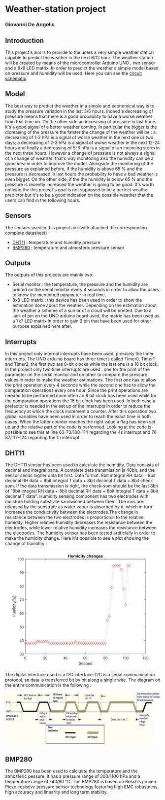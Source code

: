 # Weather-station project
### Giovanni De Angelis
## Introduction
This project's aim is to provide to the users a very simple weather station capable to predict the weather in the next 6/12 hour. The weather station will be created by means of the microcontroller Arduino UNO , two sensor and a 8x8 LED matrix. In order to predict the weather a simple model based on pressure and humidity will be used. Here you can see the [circuit schematic](https://github.com/meft-sad/weather-station/blob/master/Schematic.png).

## Model
The best way to predict the weather in a simple and economical way is to study the pressure variation in the last 3/6 hours. Indeed a decreasing of pressure means that there is a good probability to have a worse weather from that time on. On the other side an increasing of pressure in last hours it's a good signal of a better weather coming.
In particular the bigger is the dicreasing of the pressure the fatster the change of the weather will be : a decreasing of 1-2 hPa is a signal of worse weather in the next one or two days; a decreasing of 2-3 hPa is a signal of worse weather in the next 12-24 hours and finally a decreasing of 5-6 hPa is a signal of an incoming storm in the next three hours.
However a change of pressure is not always a signal of a change of weather: that's way monitoring also the humidity can be a good idea in order to improve the model.
Alongside the monitoring of the pressure as explained before, if the humidity is above 65 % and the pressure is decreased in last hours the probability to have a bad weather is even bigger. On the other side, if the the humidity is below 65 % and the pressure is recently increased the weather is going to be good.
It's worth noticing the this project's goal is not supposed to be a perfect weather predictor but it's to be a good indication on the possible weather that the users can find in the following hours.

## Sensors
The sensors used in this project are (with attached the corresponding complete datasheet)
* [DHT11](https://www.mouser.com/datasheet/2/758/DHT11-Technical-Data-Sheet-Translated-Version-1143054.pdf) : temperature and humidity pressure 
* [BMP280](https://cdn-shop.adafruit.com/datasheets/BST-BMP280-DS001-11.pdf) : temperature and atmosferic pressure sensor

## Outputs
The outputs of this projects are mainly two: 
* Serial monitor : the temperature, the pressure and the humidity are printed on the serial monitor every 4 seconds in order to allow the users to know the mentioned parameter in real time.
* 8x8 LED matrix : this device has been used in order to show the estimation done about the weather. Depending on the estimation about the weather a scheme of a sun or of a cloud will be printed. Due to a lack of pin on the UNO arduino board used, the matrix has been used as a 7x7 LED matrix in order to gain 2 pin that have been used for other purpose explained here after.

## Interrupts
In this project only internal interrupts have been used, precisely the timer interrupts. The UNO arduino board has three timers called Timer0, Timer1 and Timer2: the first two are 8-bit clocks while the last one is a 16 bit clock. In the project only two time interrupts are used : one for the print of the parameter on the serial monitor and on other to compare the pressure values in order to make the weather estimations. The first one has to allow the print operation every 4 seconds while the second one has to allow the comparation operations every one hour. Since the print operations are needed to be performed more often an 8 bit clock has been used while for the comparation operations the 16 bit clock has been used. In both case a prefactor is needed in the set up of the interrupts in order to reduce the frequency at which the clock increment a counter. After this operation two global variables have been used in order to reach the exact time in both cases. When the latter counter reaches the right value a flag has been set up and the relative part of the code is performed. Looking at the code is possible to see this at line 63-73/108-114 regarding the 4s interrupt and 76-87/117-124 regarding the 1h interrupt.

## DHT11
The DHT11 sensor has been used to calculate the humidity. Data consists of decimal and integral parts. A complete data transmission is 40bit, and the
sensor sends higher data bit first.
Data format: 8bit integral RH data + 8bit decimal RH data + 8bit integral T data + 8bit decimal T
data + 8bit check sum. If the data transmission is right, the check-sum should be the last 8bit of
"8bit integral RH data + 8bit decimal RH data + 8bit integral T data + 8bit decimal T data".
Humidity sensing component has two electrodes with moisture holding substrate sandwiched between them.
The ions are released by the substrate as water vapor is absorbed by it, which in turn increases the conductivity between the electrodes.The change in resistance between the two electrodes is proportional to the relative humidity. Higher relative humidity decreases the resistance between the electrodes, while lower relative humidity increases the resistance between the electrodes.
The humidity sensor has been tested artificially in order to make the humidity change. Here it's possible to see a plot showing the change of humidity :

![Humidity plot](https://github.com/meft-sad/weather-station/blob/master/humPlot.jpg)

The digital interface used is a I2C interface: I2C is a serial communication protocol, so data is transferred bit by bit along a single wire. The diagram od the entire communication is the following :

![Communication process](https://github.com/meft-sad/weather-station/blob/master/communication%20process.JPG)

## BMP280
The BMP280 has been used to calcluate the temperature and the atmosferic pessure. It has a pressure range of 300/1100 hPa and a temperature range of -40/80 °C. The BMP280 is based on Bosch’s proven Piezo-resistive pressure sensor technology featuring high EMC robustness, high accuracy and linearity and long term stability.




